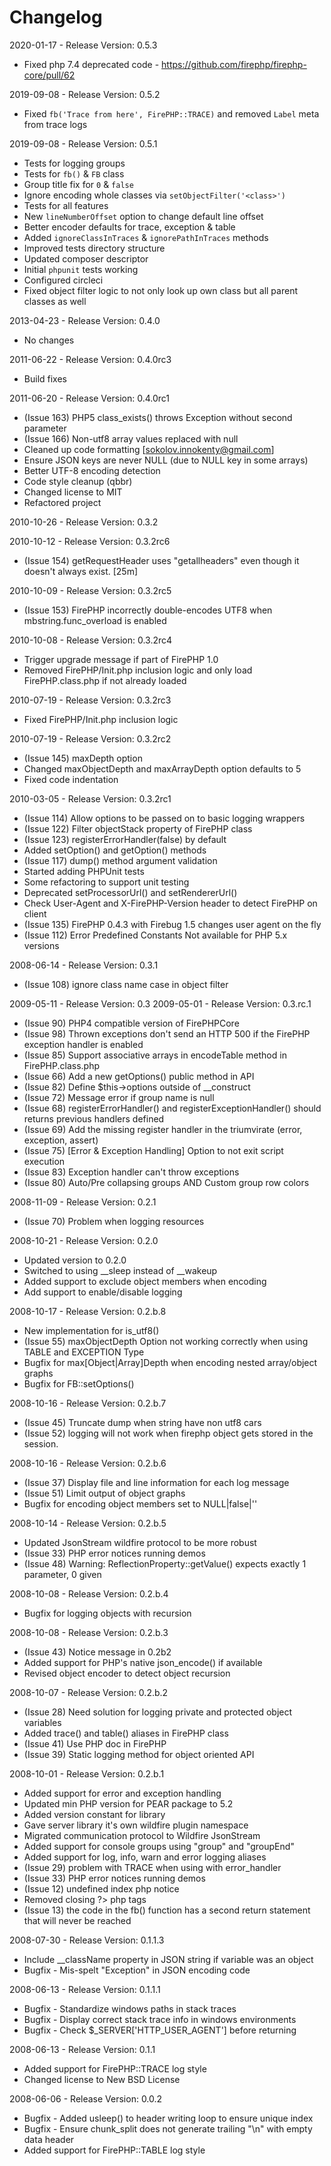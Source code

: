 Changelog
=========

2020-01-17 - Release Version: 0.5.3

  * Fixed php 7.4 deprecated code - https://github.com/firephp/firephp-core/pull/62

2019-09-08 - Release Version: 0.5.2

  * Fixed `fb('Trace from here', FirePHP::TRACE)` and removed `Label` meta from trace logs

2019-09-08 - Release Version: 0.5.1

  * Tests for logging groups
  * Tests for `fb()` & `FB` class
  * Group title fix for `0` & `false`
  * Ignore encoding whole classes via `setObjectFilter('<class>')`
  * Tests for all features
  * New `lineNumberOffset` option to change default line offset
  * Better encoder defaults for trace, exception & table
  * Added `ignoreClassInTraces` & `ignorePathInTraces` methods
  * Improved tests directory structure
  * Updated composer descriptor
  * Initial `phpunit` tests working
  * Configured circleci
  * Fixed object filter logic to not only look up own class but all parent classes as well

2013-04-23 - Release Version: 0.4.0

  * No changes

2011-06-22 - Release Version: 0.4.0rc3

  * Build fixes

2011-06-20 - Release Version: 0.4.0rc1

  * (Issue 163) PHP5 class_exists() throws Exception without second parameter
  * (Issue 166) Non-utf8 array values replaced with null
  * Cleaned up code formatting [sokolov.innokenty@gmail.com]
  * Ensure JSON keys are never NULL (due to NULL key in some arrays)
  * Better UTF-8 encoding detection
  * Code style cleanup (qbbr)
  * Changed license to MIT
  * Refactored project

2010-10-26 - Release Version: 0.3.2

2010-10-12 - Release Version: 0.3.2rc6

  * (Issue 154) getRequestHeader uses "getallheaders" even though it doesn't always exist. [25m]

2010-10-09 - Release Version: 0.3.2rc5

  * (Issue 153) FirePHP incorrectly double-encodes UTF8 when mbstring.func_overload is enabled

2010-10-08 - Release Version: 0.3.2rc4

  * Trigger upgrade message if part of FirePHP 1.0
  * Removed FirePHP/Init.php inclusion logic and only load FirePHP.class.php if not already loaded

2010-07-19 - Release Version: 0.3.2rc3

  * Fixed FirePHP/Init.php inclusion logic

2010-07-19 - Release Version: 0.3.2rc2

  * (Issue 145) maxDepth option
  * Changed maxObjectDepth and maxArrayDepth option defaults to 5
  * Fixed code indentation

2010-03-05 - Release Version: 0.3.2rc1

  * (Issue 114) Allow options to be passed on to basic logging wrappers
  * (Issue 122) Filter objectStack property of FirePHP class
  * (Issue 123) registerErrorHandler(false) by default
  * Added setOption() and getOption() methods
  * (Issue 117) dump() method argument validation
  * Started adding PHPUnit tests
  * Some refactoring to support unit testing
  * Deprecated setProcessorUrl() and setRendererUrl()
  * Check User-Agent and X-FirePHP-Version header to detect FirePHP on client
  * (Issue 135) FirePHP 0.4.3 with Firebug 1.5 changes user agent on the fly
  * (Issue 112) Error Predefined Constants Not available for PHP 5.x versions

2008-06-14 - Release Version: 0.3.1

  * (Issue 108) ignore class name case in object filter

2009-05-11 - Release Version: 0.3
2009-05-01 - Release Version: 0.3.rc.1

  * (Issue 90) PHP4 compatible version of FirePHPCore
  * (Issue 98) Thrown exceptions don't send an HTTP 500 if the FirePHP exception handler is enabled
  * (Issue 85) Support associative arrays in encodeTable method in FirePHP.class.php
  * (Issue 66) Add a new getOptions() public method in API
  * (Issue 82) Define $this->options outside of __construct
  * (Issue 72) Message error if group name is null
  * (Issue 68) registerErrorHandler() and registerExceptionHandler() should returns previous handlers defined
  * (Issue 69) Add the missing register handler in the triumvirate (error, exception, assert)
  * (Issue 75) [Error & Exception Handling] Option to not exit script execution
  * (Issue 83) Exception handler can't throw exceptions
  * (Issue 80) Auto/Pre collapsing groups AND Custom group row colors

2008-11-09 - Release Version: 0.2.1

  * (Issue 70) Problem when logging resources

2008-10-21 - Release Version: 0.2.0

  * Updated version to 0.2.0
  * Switched to using __sleep instead of __wakeup
  * Added support to exclude object members when encoding
  * Add support to enable/disable logging

2008-10-17 - Release Version: 0.2.b.8
  
  * New implementation for is_utf8()
  * (Issue 55) maxObjectDepth Option not working correctly when using TABLE and EXCEPTION Type
  * Bugfix for max[Object|Array]Depth when encoding nested array/object graphs
  * Bugfix for FB::setOptions()

2008-10-16 - Release Version: 0.2.b.7

  * (Issue 45) Truncate dump when string have non utf8 cars
  * (Issue 52) logging will not work when firephp object gets stored in the session.

2008-10-16 - Release Version: 0.2.b.6

  * (Issue 37) Display file and line information for each log message
  * (Issue 51) Limit output of object graphs
  * Bugfix for encoding object members set to NULL|false|''

2008-10-14 - Release Version: 0.2.b.5

  * Updated JsonStream wildfire protocol to be more robust
  * (Issue 33) PHP error notices running demos
  * (Issue 48) Warning: ReflectionProperty::getValue() expects exactly 1 parameter, 0 given

2008-10-08 - Release Version: 0.2.b.4

  * Bugfix for logging objects with recursion

2008-10-08 - Release Version: 0.2.b.3

  * (Issue 43) Notice message in 0.2b2
  * Added support for PHP's native json_encode() if available
  * Revised object encoder to detect object recursion

2008-10-07 - Release Version: 0.2.b.2

  * (Issue 28) Need solution for logging private and protected object variables
  * Added trace() and table() aliases in FirePHP class
  * (Issue 41) Use PHP doc in FirePHP
  * (Issue 39) Static logging method for object oriented API

2008-10-01 - Release Version: 0.2.b.1

  * Added support for error and exception handling
  * Updated min PHP version for PEAR package to 5.2
  * Added version constant for library
  * Gave server library it's own wildfire plugin namespace
  * Migrated communication protocol to Wildfire JsonStream
  * Added support for console groups using "group" and "groupEnd"
  * Added support for log, info, warn and error logging aliases
  * (Issue 29) problem with TRACE when using with error_handler
  * (Issue 33) PHP error notices running demos
  * (Issue 12) undefined index php notice
  * Removed closing ?> php tags
  * (Issue 13) the code in the fb() function has a second return statement that will never be reached

2008-07-30 - Release Version: 0.1.1.3

  * Include __className property in JSON string if variable was an object
  * Bugfix - Mis-spelt "Exception" in JSON encoding code

2008-06-13 - Release Version: 0.1.1.1

  * Bugfix - Standardize windows paths in stack traces
  * Bugfix - Display correct stack trace info in windows environments
  * Bugfix - Check $_SERVER['HTTP_USER_AGENT'] before returning

2008-06-13 - Release Version: 0.1.1

  * Added support for FirePHP::TRACE log style
  * Changed license to New BSD License

2008-06-06 - Release Version: 0.0.2

  * Bugfix - Added usleep() to header writing loop to ensure unique index
  * Bugfix - Ensure chunk_split does not generate trailing "\n" with empty data header
  * Added support for FirePHP::TABLE log style
